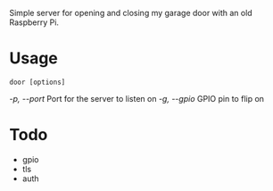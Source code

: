 Simple server for opening and closing my garage door with an old Raspberry Pi.

# Usage

`door [options]`

*-p, --port* Port for the server to listen on
*-g, --gpio* GPIO pin to flip on

# Todo

- gpio
- tls
- auth
